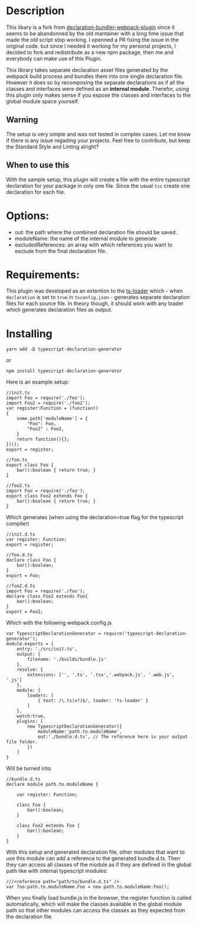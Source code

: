 # Description
This libary is a fork from [declaration-bundler-webpack-plugin](https://github.com/smol/declaration-bundler-webpack-plugin) since it seems to be abandonned by the old mantainer with a long time issue that made the old script stop working. I openned a PR fixing the issue in the original code. but since I needed it working for my personal projects, I decided to fork and redistribute as a new npm package, then me and everybody can make use of this Plugin.

This library takes separate declaration asset files generated by the webpack build process and bundles them into one single declaration file.
However it does so by recomposing the separate declarations as if all the classes and interfaces were defined as an __internal module__.
Therefor, using this plugin only makes sense if you expose the classes and interfaces to the global module space yourself.

## Warning
The setup is very simple and was not tested in complex cases. Let me know if there is any issue regading your projects. Feel free to contribute, but keep the Standard Style and Linting alright?

## When to use this
With the sample setup, this plugin will create a file with the entire typescript declaration for your package in only one file. Since the usual `tsc` create one declaration for each file.
# Options: 

- out: the path where the combined declaration file should be saved.
- moduleName: the name of the internal module to generate
- excludedReferences: an array with which references you want to exclude from the final declaration file.

# Requirements:
This plugin was developed as an extention to the [ts-loader](https://github.com/TypeStrong/ts-loader) which - when `declaration` is set to `true` in `tsconfig.json` - generates separate declaration files for each source file. In theory though, it should work with any loader which generates declaration files as output.

# Installing

    yarn add -D typescript-declaration-generator

or

    npm install typescript-declaration-generator

Here is an example setup:

    //init.ts
    import Foo = require('./foo');
    import Foo2 = require('./foo2');
    var register:Function = (function()
    {
        some.path['moduleName'] = {
            "Foo": Foo,
            "Foo2" : Foo2,
        }
        return function(){};
    })();
    export = register;
    
    //foo.ts
    export class Foo {
        bar():boolean { return true; }
    }
    
    //foo2.ts
    import Foo = require('./foo');
    export class Foo2 extends Foo {
        bar():boolean { return true; }
    }

Which generates (when using the declaration=true flag for the typescript compiler)

    //init.d.ts
    var register: Function;
    export = register;
    
    //foo.d.ts
    declare class Foo {
        bar():boolean;
    }
    export = Foo;
    
    //foo2.d.ts
    import Foo = require('./foo');
    declare class Foo2 extends Foo{
        bar():boolean;
    }
    export = Foo2;
    
Which with the following webpack.config.js

    var TypescriptDeclarationGenerator = require('typescript-declaration-generator');
    module.exports = {
        entry: './src/init.ts',
        output: {
            filename: './builds/bundle.js'
        },
        resolve: {
            extensions: ['', '.ts', '.tsx','.webpack.js', '.web.js', '.js']
        },
        module: {
            loaders: [
                { test: /\.ts(x?)$/, loader: 'ts-loader' }
            ]
        },
        watch:true,
        plugins: [
            new TypescriptDeclarationGenerator({
                moduleName:'path.to.moduleName',
                out:'./bundle.d.ts', // The reference here is your output file folder.
            })
        ]
    }

Will be turned into:

    //bundle.d.ts
    declare module path.to.moduleName {
    
        var register: Function;
    
        class Foo {
            bar():boolean;
        }
    
        class Foo2 extends Foo {
            bar():boolean;
        }
    }

With this setup and generated declaration file, other modules that want to use this module can add a reference to the generated bundle.d.ts. 
Then they can access all classes of the module as if they are defined in the global path like with internal typescript modules: 

    ///<reference path="path/to/bundle.d.ts" />
    var foo:path.to.moduleName.Foo = new path.to.moduleName.Foo();

When you finally load bundle.js in the browser, the register function is called automatically, which will make the classes available in the global module path so that other modules can access the classes as they expected from the declaration file.